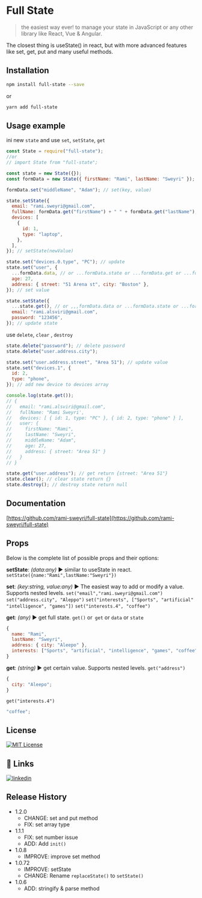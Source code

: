 # Full State

> the easiest way ever! to manage your state in JavaScript or any other library like React, Vue & Angular.

The closest thing is useState() in react, but with more advanced features like set, get, put and many useful methods.

## Installation

```sh
npm install full-state --save
```

or

```sh
yarn add full-state
```

## Usage example

ini new `state` and use `set`, `setState`, `get`

```jsx
const State = require("full-state");
//or
// import State from "full-state";

const state = new State({});
const formData = new State({ firstName: "Rami", lastName: "Sweyri" });

formData.set("middleName", "Adam"); // set(key, value)

state.setState({
  email: "rami.sweyri@gmail.com",
  fullName: formData.get("firstName") + " " + formData.get("lastName"),
  devices: [
    {
      id: 1,
      type: "laptop",
    },
  ],
}); // setState(newValue)

state.set("devices.0.type", "PC"); // update
state.set("user", {
  ...formData.data, // or ...formData.state or ...formData.get or ...formData.get()
  age: 27,
  address: { street: "51 Arena st", city: "Boston" },
}); // set value

state.setState({
  ...state.get(), // or ,,,formData.data or ...formData.state or ...formData.get or ...formData.get()
  email: "rami.alsviri@gmail.com",
  password: "123456",
}); // update state
```

use `delete`, `clear` , `destroy`

```jsx
state.delete("password"); // delete password
state.delete("user.address.city");

state.set("user.address.street", "Area 51"); // update value
state.set("devices.1", {
  id: 2,
  type: "phone",
}); // add new device to devices array

console.log(state.get());
// {
//   email: "rami.alsviri@gmail.com",
//   fullName: "Rami Sweyri',
//   devices: [ { id: 1, type: "PC" }, { id: 2, type: "phone" } ],
//   user: {
//     firstName: "Rami",
//     lastName: "Sweyri",
//     middleName: "Adam",
//     age: 27,
//     address: { street: "Area 51" }
//   }
// }

state.get("user.address"); // get return {street: "Area 51"}
state.clear(); // clear state return {}
state.destroy(); // destroy state return null
```

## Documentation

[https://github.com/rami-sweyri/full-state](https://github.com/rami-sweyri/full-state)

## Props

Below is the complete list of possible props and their options:

**setState**: _(data:any)_ ▶︎ similar to useState in react.
`setState({name:"Rami",lastName:"Sweyri"})`

**set**: _(key:string, value:any)_ ▶ The easiest way to add or modify a value. Supports nested levels.
︎`set("email","rami.sweyri@gmail.com")`  
`set("address.city", "Aleppo")`
`set("interests", ["Sports", "artificial" "intelligence", "games"])`
`set("interests.4", "coffee")`

**get**: _(any)_ ▶︎ get full state.
`get()` or` get` or `data` or `state`

```jsx
{
  name: "Rami",
  lastName: "Sweyri",
  address: { city: "Aleepo" },
  interests: ["Sports", "artificial", "intelligence", "games", "coffee"],
}
```

**get**: _(string)_ ▶︎ get certain value. Supports nested levels.
`get("address")`

```jsx
{
  city: "Aleepo";
}
```

`get("interests.4")`

```jsx
"coffee";
```

## License

[![MIT License](https://img.shields.io/badge/License-MIT-green.svg)](https://choosealicense.com/licenses/mit/)

## 🔗 Links

[![linkedin](https://img.shields.io/badge/linkedin-0A66C2?style=for-the-badge&logo=linkedin&logoColor=white)](https://www.linkedin.com/in/rami-sweyri/)

## Release History

- 1.2.0
  - CHANGE: set and put method
  - FIX: set array type
- 1.1.1
  - FIX: set number issue
  - ADD: Add `init()`
- 1.0.8
  - IMPROVE: improve set method
- 1.0.72
  - IMPROVE: setState
  - CHANGE: Rename `replaceState()` to `setState()`
- 1.0.6
  - ADD: stringify & parse method
